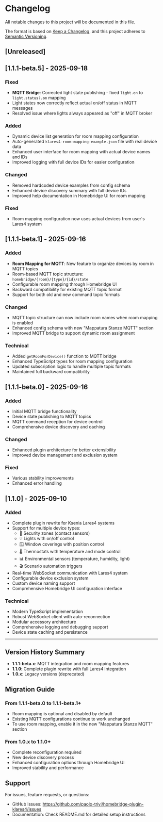 # Changelog

All notable changes to this project will be documented in this file.

The format is based on [Keep a Changelog](https://keepachangelog.com/en/1.0.0/),
and this project adheres to [Semantic Versioning](https://semver.org/spec/v2.0.0.html).

## [Unreleased]

## [1.1.1-beta.5] - 2025-09-18

### Fixed

- **MQTT Bridge**: Corrected light state publishing - fixed `light.on` to `light.status?.on` mapping
- Light states now correctly reflect actual on/off status in MQTT messages
- Resolved issue where lights always appeared as "off" in MQTT broker

### Added

- Dynamic device list generation for room mapping configuration
- Auto-generated `klares4-room-mapping-example.json` file with real device data
- Enhanced user interface for room mapping with actual device names and IDs
- Improved logging with full device IDs for easier configuration

### Changed

- Removed hardcoded device examples from config schema
- Enhanced device discovery summary with full device IDs
- Improved help documentation in Homebridge UI for room mapping

### Fixed

- Room mapping configuration now uses actual devices from user's Lares4 system

## [1.1.1-beta.1] - 2025-09-16

### Added

- **Room Mapping for MQTT**: New feature to organize devices by room in MQTT topics
- Room-based MQTT topic structure: `homebridge/{room}/{type}/{id}/state`
- Configurable room mapping through Homebridge UI
- Backward compatibility for existing MQTT topic format
- Support for both old and new command topic formats

### Changed

- MQTT topic structure can now include room names when room mapping is enabled
- Enhanced config schema with new "Mappatura Stanze MQTT" section
- Improved MQTT bridge to support dynamic room assignment

### Technical

- Added `getRoomForDevice()` function to MQTT bridge
- Enhanced TypeScript types for room mapping configuration
- Updated subscription logic to handle multiple topic formats
- Maintained full backward compatibility

## [1.1.1-beta.0] - 2025-09-16

### Added

- Initial MQTT bridge functionality
- Device state publishing to MQTT topics
- MQTT command reception for device control
- Comprehensive device discovery and caching

### Changed

- Enhanced plugin architecture for better extensibility
- Improved device management and exclusion system

### Fixed

- Various stability improvements
- Enhanced error handling

## [1.1.0] - 2025-09-10

### Added

- Complete plugin rewrite for Ksenia Lares4 systems
- Support for multiple device types:
  - 🔐 Security zones (contact sensors)
  - 💡 Lights with on/off control
  - 🪟 Window coverings with position control
  - 🌡️ Thermostats with temperature and mode control
  - 📊 Environmental sensors (temperature, humidity, light)
  - 🎬 Scenario automation triggers
- Real-time WebSocket communication with Lares4 system
- Configurable device exclusion system
- Custom device naming support
- Comprehensive Homebridge UI configuration interface

### Technical

- Modern TypeScript implementation
- Robust WebSocket client with auto-reconnection
- Modular accessory architecture
- Comprehensive logging and debugging support
- Device state caching and persistence

---

## Version History Summary

- **1.1.1-beta.x**: MQTT integration and room mapping features
- **1.1.0**: Complete plugin rewrite with full Lares4 integration
- **1.0.x**: Legacy versions (deprecated)

## Migration Guide

### From 1.1.1-beta.0 to 1.1.1-beta.1+

- Room mapping is optional and disabled by default
- Existing MQTT configurations continue to work unchanged
- To use room mapping, enable it in the new "Mappatura Stanze MQTT" section

### From 1.0.x to 1.1.0+

- Complete reconfiguration required
- New device discovery process
- Enhanced configuration options through Homebridge UI
- Improved stability and performance

## Support

For issues, feature requests, or questions:

- GitHub Issues: https://github.com/paolo-trivi/homebridge-plugin-klares4/issues
- Documentation: Check README.md for detailed setup instructions
